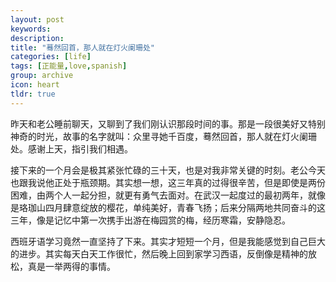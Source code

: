 ```yaml
---
layout: post
keywords: 
description: 
title: "蓦然回首，那人就在灯火阑珊处"
categories: [life]
tags: [正能量,love,spanish]
group: archive
icon: heart
tldr: true
---
```


昨天和老公睡前聊天，又聊到了我们刚认识那段时间的事。那是一段很美好又特别神奇的时光，故事的名字就叫：众里寻她千百度，蓦然回首，那人就在灯火阑珊处。感谢上天，指引我们相遇。

接下来的一个月会是极其紧张忙碌的三十天，也是对我非常关键的时刻。老公今天也跟我说他正处于瓶颈期。其实想一想，这三年真的过得很辛苦，但是即使是两份困难，由两个人一起分担，就更有勇气去面对。在武汉一起度过的最初两年，就像是珞珈山四月肆意绽放的樱花，单纯美好，青春飞扬；后来分隔两地共同奋斗的这三年，像是记忆中第一次携手出游在梅园赏的梅，经历寒霜，安静隐忍。

西班牙语学习竟然一直坚持了下来。其实才短短一个月，但是我能感觉到自己巨大的进步。其实每天白天工作很忙，然后晚上回到家学习西语，反倒像是精神的放松，真是一举两得的事情。
